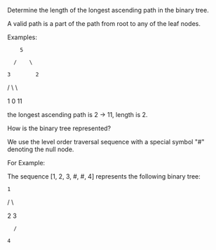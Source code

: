 Determine the length of the longest ascending path in the binary tree.

A valid path is a part of the path from root to any of the leaf nodes.

Examples:

        5

      /    \

    3        2

  /   \        \

1      0        11

the longest ascending path is 2 -> 11, length is 2.

How is the binary tree represented?

We use the level order traversal sequence with a special symbol "#" denoting the null node.

For Example:

The sequence [1, 2, 3, #, #, 4] represents the following binary tree:

    1

  /   \

 2     3

      /

    4
